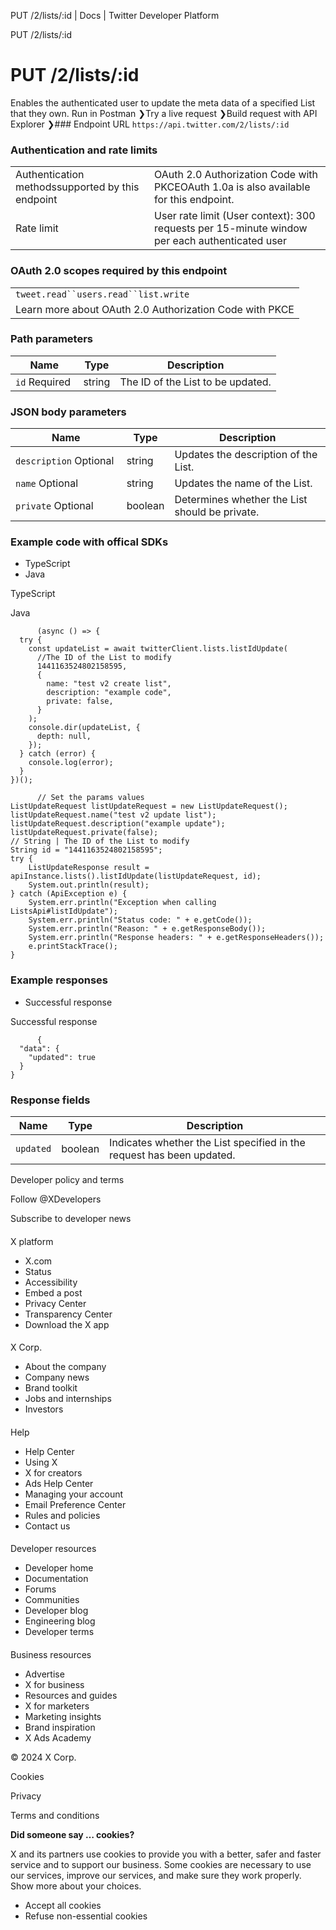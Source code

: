 
PUT /2/lists/:id | Docs | Twitter Developer Platform 

PUT /2/lists/:id

 PUT /2/lists/:id
================
Enables the authenticated user to update the meta data of a specified List that they own.
Run in Postman ❯Try a live request ❯Build request with API Explorer ❯### Endpoint URL
`https://api.twitter.com/2/lists/:id`  
### Authentication and rate limits

|  |  |
| --- | --- |
| Authentication methodssupported by this endpoint | OAuth 2.0 Authorization Code with PKCEOAuth 1.0a is also available for this endpoint. |
| Rate limit | User rate limit (User context): 300 requests per 15-minute window per each authenticated user |
### OAuth 2.0 scopes required by this endpoint

|  |
| --- |
| `tweet.read``users.read``list.write` |
| Learn more about OAuth 2.0 Authorization Code with PKCE |
### Path parameters

| Name | Type | Description |
| --- | --- | --- |
| `id` Required  | string | The ID of the List to be updated. |

### JSON body parameters

| Name | Type | Description |
| --- | --- | --- |
| `description` Optional  | string | Updates the description of the List. |
| `name` Optional  | string | Updates the name of the List. |
| `private` Optional  | boolean | Determines whether the List should be private. |

### Example code with offical SDKs

* TypeScript
* Java

 TypeScript

 Java

```
      (async () => {
  try {
    const updateList = await twitterClient.lists.listIdUpdate(
      //The ID of the List to modify
      1441163524802158595,
      {
        name: "test v2 create list",
        description: "example code",
        private: false,
      }
    );
    console.dir(updateList, {
      depth: null,
    });
  } catch (error) {
    console.log(error);
  }
})();

```

```
      // Set the params values
ListUpdateRequest listUpdateRequest = new ListUpdateRequest();
listUpdateRequest.name("test v2 update list");
listUpdateRequest.description("example update");
listUpdateRequest.private(false);
// String | The ID of the List to modify
String id = "1441163524802158595";
try {
    ListUpdateResponse result = apiInstance.lists().listIdUpdate(listUpdateRequest, id);
    System.out.println(result);
} catch (ApiException e) {
    System.err.println("Exception when calling ListsApi#listIdUpdate");
    System.err.println("Status code: " + e.getCode());
    System.err.println("Reason: " + e.getResponseBody());
    System.err.println("Response headers: " + e.getResponseHeaders());
    e.printStackTrace();
}

```

### Example responses

* Successful response

 Successful response

```
      {
  "data": {
    "updated": true
  }
}
```

### Response fields

| Name | Type | Description |
| --- | --- | --- |
| `updated` | boolean | Indicates whether the List specified in the request has been updated. |

Developer policy and terms

Follow @XDevelopers

Subscribe to developer news

#### 
 X platform

* X.com
* Status
* Accessibility
* Embed a post
* Privacy Center
* Transparency Center
* Download the X app

#### 
 X Corp.

* About the company
* Company news
* Brand toolkit
* Jobs and internships
* Investors

#### 
 Help

* Help Center
* Using X
* X for creators
* Ads Help Center
* Managing your account
* Email Preference Center
* Rules and policies
* Contact us

#### 
 Developer resources

* Developer home
* Documentation
* Forums
* Communities
* Developer blog
* Engineering blog
* Developer terms

#### 
 Business resources

* Advertise
* X for business
* Resources and guides
* X for marketers
* Marketing insights
* Brand inspiration
* X Ads Academy

 © 2024 X Corp.

Cookies

Privacy

Terms and conditions

**Did someone say … cookies?**  

 X and its partners use cookies to provide you with a better, safer and
 faster service and to support our business. Some cookies are necessary to use
 our services, improve our services, and make sure they work properly.
 Show more about your choices.

* Accept all cookies
* Refuse non-essential cookies